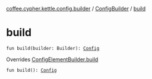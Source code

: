 [coffee.cypher.kettle.config.builder](../index.md) / [ConfigBuilder](index.md) / [build](./build.md)

# build

`fun build(builder: Builder): `[`Config`](../../coffee.cypher.kettle.config/-config/index.md)

Overrides [ConfigElementBuilder.build](../../coffee.cypher.kettle.config.builder.type/-config-element-builder/build.md)


`fun build(): `[`Config`](../../coffee.cypher.kettle.config/-config/index.md)